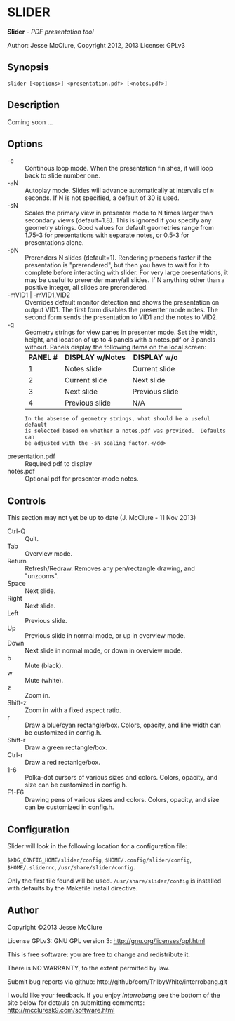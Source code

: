 # SLIDER

**Slider** - *PDF presentation tool*

Author: Jesse McClure, Copyright 2012, 2013
License: GPLv3

## Synopsis

`slider [<options>] <presentation.pdf> [<notes.pdf>]`

## Description

Coming soon ...

## Options

<dl>
<dt>-c</dt>
	<dd>Continous loop mode.  When the presentation finishes, it will
	loop back to slide number one.</dd>
<dt>-aN</dt>
	<dd>Autoplay mode.  Slides will advance automatically at intervals of
	<code>N</code> seconds.  If N is not specified, a default of 30 is
	used.</dd>
<dt>-sN</dt>
	<dd>Scales the primary view in presenter mode to N times larger than
	secondary views (default=1.8).  This is ignored if you specify any
	geometry strings.  Good values for default geometries range from
	1.75-3 for presentations with separate notes, or 0.5-3 for
	presentations alone.</dd>
<dt>-pN</dt>
	<dd>Prerenders N slides (default=1).  Rendering proceeds faster if
	the presentation is "prerendered", but then you have to wait for it
	to complete before interacting with slider.  For very large
	presentations, it may be useful to prerender many/all slides.  If N
	anything other than a positive integer, all slides are
	prerendered.</dd>
<dt>-mVID1 | -mVID1,VID2</dt>
	<dd>Overrides default monitor detection and shows the presentation on
	output VID1.  The first form disables the presenter mode notes.  The
	second form sends the presentation to VID1 and the notes to
	VID2.</dd>
<dt>-g</dt>
	<dd>Geometry strings for view panes in presenter mode.  Set the
	width, height, and location of up to 4 panels with a notes.pdf or 3
	panels without.  Panels display the following items on the local
	screen:
	
<table style="margin: auto;">
<tr><th>PANEL #</th><th>DISPLAY w/Notes</th><th>DISPLAY w/o</th></tr>
<tr><td>1</td><td>Notes slide</td><td>Current slide</td>
<tr><td>2</td><td>Current slide</td><td>Next slide</td></tr>
<tr><td>3</td><td>Next slide</td><td>Previous slide</td></tr>
<tr><td>4</td><td>Previous slide</td><td>N/A</td></tr>
</table>

	In the absense of geometry strings, what should be a useful default
	is selected based on whether a notes.pdf was provided.  Defaults can
	be adjusted with the -sN scaling factor.</dd>
<dt>presentation.pdf</dt>
	<dd>Required pdf to display</dd>
<dt>notes.pdf</dt>
	<dd>Optional pdf for presenter-mode notes.</dd>


## Controls

This section may not yet be up to date (J. McClure - 11 Nov 2013)

<dt>Ctrl-Q</dt>
<dd>Quit.</dd>
<dt>Tab</dt>
<dd>Overview mode.</dd>
<dt>Return</dt>
<dd>Refresh/Redraw.  Removes any pen/rectangle drawing, and "unzooms".</dd>
<dt>Space</dt>
<dd>Next slide.</dd>
<dt>Right</dt>
<dd>Next slide.</dd>
<dt>Left</dt>
<dd>Previous slide.</dd>
<dt>Up</dt>
<dd>Previous slide in normal mode, or up in overview mode.</dd>
<dt>Down</dt>
<dd>Next slide in normal mode, or down in overview mode.</dd>
<dt>b</dt>
<dd>Mute (black).</dd>
<dt>w</dt>
<dd>Mute (white).</dd>
<dt>z</dt>
<dd>Zoom in.</dd>
<dt>Shift-z</dt>
<dd>Zoom in with a fixed aspect ratio.</dd>
<dt>r</dt>
<dd>Draw a blue/cyan rectangle/box.  Colors, opacity, and line width can be customized in config.h.</dd>
<dt>Shift-r</dt>
<dd>Draw a green rectangle/box.</dd>
<dt>Ctrl-r</dt>
<dd>Draw a red rectanlge/box.</dd>
<dt>1-6</dt>
<dd>Polka-dot cursors of various sizes and colors.  Colors, opacity, and size can be customized in config.h.</dd>
<dt>F1-F6</dt>
<dd>Drawing pens of various sizes and colors.  Colors, opacity, and size can be customized in config.h.</dd>

## Configuration

Slider will look in the following location for a configuration file:

`$XDG_CONFIG_HOME/slider/config`,
`$HOME/.config/slider/config`,
`$HOME/.sliderrc`,
`/usr/share/slider/config`.

Only the first file found will be used.  `/usr/share/slider/config` is
installed with defaults by the Makefile install directive.

## Author

Copyright &copy;2013 Jesse McClure

License GPLv3: GNU GPL version 3: http://gnu.org/licenses/gpl.html

This is free software: you are free to change and redistribute it.

There is NO WARRANTY, to the extent permitted by law. 

Submit bug reports via github: http://github/com/TrilbyWhite/interrobang.git

I would like your feedback. If you enjoy *Interrobang*
see the bottom of the site below for detauls on submitting comments: http://mccluresk9.com/software.html

